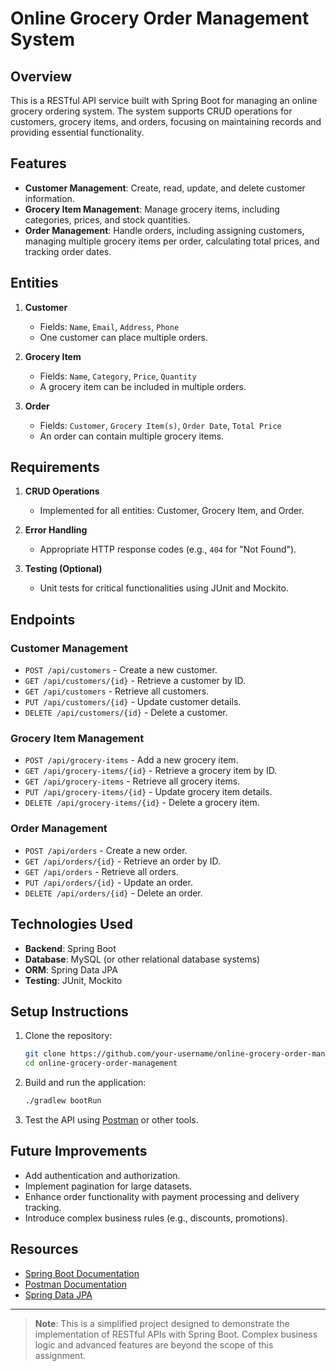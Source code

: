 # Online Grocery Order Management System

## Overview
This is a RESTful API service built with Spring Boot for managing an online grocery ordering system. The system supports CRUD operations for customers, grocery items, and orders, focusing on maintaining records and providing essential functionality.

## Features
- **Customer Management**: Create, read, update, and delete customer information.
- **Grocery Item Management**: Manage grocery items, including categories, prices, and stock quantities.
- **Order Management**: Handle orders, including assigning customers, managing multiple grocery items per order, calculating total prices, and tracking order dates.

## Entities
1. **Customer**  
   - Fields: `Name`, `Email`, `Address`, `Phone`
   - One customer can place multiple orders.

2. **Grocery Item**  
   - Fields: `Name`, `Category`, `Price`, `Quantity`
   - A grocery item can be included in multiple orders.

3. **Order**  
   - Fields: `Customer`, `Grocery Item(s)`, `Order Date`, `Total Price`
   - An order can contain multiple grocery items.

## Requirements
1. **CRUD Operations**  
   - Implemented for all entities: Customer, Grocery Item, and Order.

2. **Error Handling**  
   - Appropriate HTTP response codes (e.g., `404` for "Not Found").

3. **Testing (Optional)**  
   - Unit tests for critical functionalities using JUnit and Mockito.

## Endpoints
### Customer Management
- `POST /api/customers` - Create a new customer.  
- `GET /api/customers/{id}` - Retrieve a customer by ID.  
- `GET /api/customers` - Retrieve all customers.  
- `PUT /api/customers/{id}` - Update customer details.  
- `DELETE /api/customers/{id}` - Delete a customer.  

### Grocery Item Management
- `POST /api/grocery-items` - Add a new grocery item.  
- `GET /api/grocery-items/{id}` - Retrieve a grocery item by ID.  
- `GET /api/grocery-items` - Retrieve all grocery items.  
- `PUT /api/grocery-items/{id}` - Update grocery item details.  
- `DELETE /api/grocery-items/{id}` - Delete a grocery item.  

### Order Management
- `POST /api/orders` - Create a new order.  
- `GET /api/orders/{id}` - Retrieve an order by ID.  
- `GET /api/orders` - Retrieve all orders.  
- `PUT /api/orders/{id}` - Update an order.  
- `DELETE /api/orders/{id}` - Delete an order.  

## Technologies Used
- **Backend**: Spring Boot  
- **Database**: MySQL (or other relational database systems)  
- **ORM**: Spring Data JPA  
- **Testing**: JUnit, Mockito  

## Setup Instructions
1. Clone the repository:
   ```bash
   git clone https://github.com/your-username/online-grocery-order-management.git
   cd online-grocery-order-management
   ```
2. Build and run the application:
   ```bash
   ./gradlew bootRun
   ```
3. Test the API using [Postman](https://www.postman.com/) or other tools.

## Future Improvements
- Add authentication and authorization.
- Implement pagination for large datasets.
- Enhance order functionality with payment processing and delivery tracking.
- Introduce complex business rules (e.g., discounts, promotions).

## Resources
- [Spring Boot Documentation](https://spring.io/projects/spring-boot)  
- [Postman Documentation](https://learning.postman.com/docs/getting-started/introduction/)  
- [Spring Data JPA](https://spring.io/projects/spring-data-jpa)

---

> **Note**: This is a simplified project designed to demonstrate the implementation of RESTful APIs with Spring Boot. Complex business logic and advanced features are beyond the scope of this assignment.

